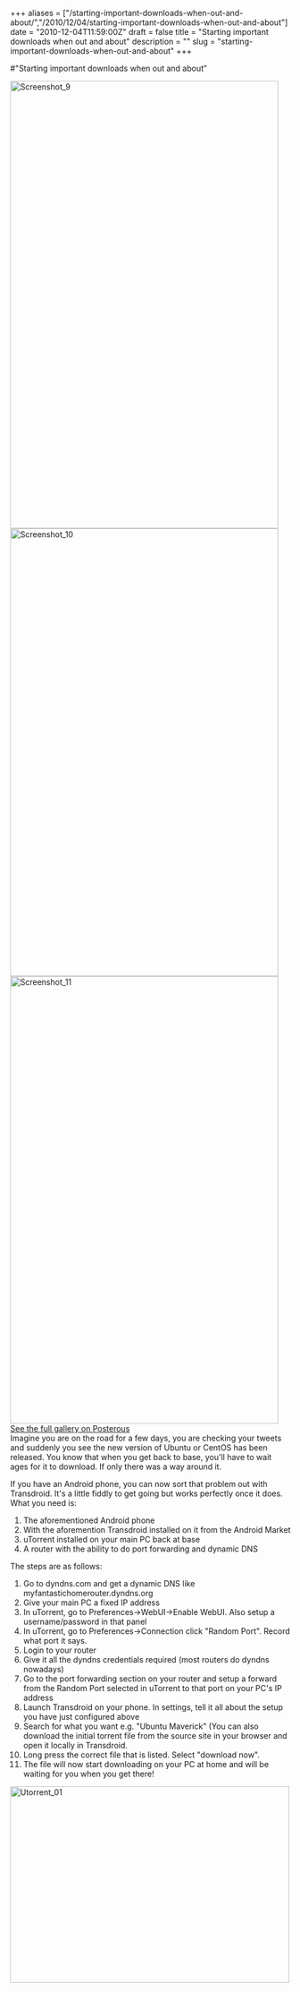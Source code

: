 +++
aliases = ["/starting-important-downloads-when-out-and-about/","/2010/12/04/starting-important-downloads-when-out-and-about"]
date = "2010-12-04T11:59:00Z"
draft = false
title = "Starting important downloads when out and about"
description = ""
slug = "starting-important-downloads-when-out-and-about"
+++

#"Starting important downloads when out and about"


 <p><div class='p_embed p_image_embed'>
<img alt="Screenshot_9" height="800" src="http://getfile2.posterous.com/getfile/files.posterous.com/temp-2010-12-04/uxBAecqgiqyhwecCIqiCijDilfnBnowADluslxwyGodhwGjbBonwyAyeAElq/screenshot_9.png.scaled500.png" width="480" />
<img alt="Screenshot_10" height="800" src="http://getfile0.posterous.com/getfile/files.posterous.com/temp-2010-12-04/bByDvxjHJcJIclbAyjfFtFIcheegytyqHBczFGBjEkEfmFnbszvshpkkjCgH/screenshot_10.png.scaled500.png" width="480" />
<img alt="Screenshot_11" height="800" src="http://getfile0.posterous.com/getfile/files.posterous.com/temp-2010-12-04/HwBIlabHrkwajsvjmdCyIgxgDecDadGAvqIupJBittDjJlvrACtyuIsogyfC/screenshot_11.png.scaled500.png" width="480" />
<div class='p_see_full_gallery'><a href="http://conoroneill.posterous.com/starting-important-downloads-when-out-and-abo">See the full gallery on Posterous</a></div>
</div>
Imagine you are on the road for a few days, you are checking your tweets and suddenly you see the new version of Ubuntu or CentOS has been released. You know that when you get back to base, you'll have to wait ages for it to download. If only there was a way around it.</p>
<p>If you have an Android phone, you can now sort that problem out with Transdroid. It's a little fiddly to get going but works perfectly once it does. What you need is:</p>
<ol>
<li>The aforementioned Android phone</li>
<li>With the aforemention Transdroid installed on it from the Android Market</li>
<li>uTorrent installed on your main PC back at base</li>
<li>A router with the ability to do port forwarding and dynamic DNS</li>
</ol>
<p>The steps are as follows:</p>
<ol>
<li>Go to dyndns.com and get a dynamic DNS like myfantastichomerouter.dyndns.org</li>
<li>Give your main PC a fixed IP address</li>
<li>In uTorrent, go to Preferences-&gt;WebUI-&gt;Enable WebUI. Also setup a username/password in that panel</li>
<li>In uTorrent, go to Preferences-&gt;Connection click "Random Port". Record what port it says.</li>
<li>Login to your router</li>
<li>Give it all the dyndns credentials required (most routers do dyndns nowadays)</li>
<li>Go to the port forwarding section on your router and setup a forward from the Random Port selected in uTorrent to that port on your PC's IP address</li>
<li>Launch Transdroid on your phone. In settings, tell it all about the setup you have just configured above</li>
<li>Search for what you want e.g. "Ubuntu Maverick" (You can also download the initial torrent file from the source site in your browser and open it locally in Transdroid.</li>
<li>Long press the correct file that is listed. Select "download now".</li>
<li>The file will now start downloading on your PC at home and will be waiting for you when you get there!</li>
</ol>
<p><div class='p_embed p_image_embed'>
<a href="http://getfile2.posterous.com/getfile/files.posterous.com/temp-2010-12-04/ivrdczjgmgIEanxeojjJhidiJhevzIwcaytoGiwllDctwbqGrvCroxhBwacH/utorrent_01.png.scaled1000.png"><img alt="Utorrent_01" height="351" src="http://getfile1.posterous.com/getfile/files.posterous.com/temp-2010-12-04/ivrdczjgmgIEanxeojjJhidiJhevzIwcaytoGiwllDctwbqGrvCroxhBwacH/utorrent_01.png.scaled500.png" width="500" /></a>
</div>
</p>
<p>&nbsp;</p>
 
